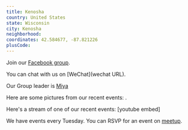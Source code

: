 ```yaml
---
title: Kenosha
country: United States
state: Wisconsin
city: Kenosha
neighborhood: 
coordinates: 42.584677, -87.821226
plusCode:
---
```

Join our [Facebook group](https://www.facebook.com/groups/free.code.camp.kenosha).

You can chat with us on [WeChat](wechat URL).

Our Group leader is [Miya](freecodecamp.org/miya)

Here are some pictures from our recent events:
![]().

Here's a stream of one of our recent events:
[youtube embed]

We have events every Tuesday. You can RSVP for an event on [meetup](meetupurl).
